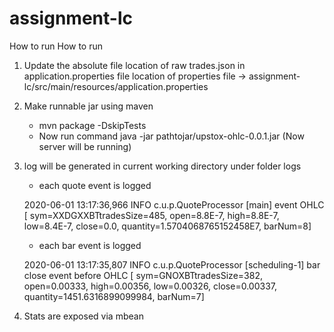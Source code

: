 # assignment-lc
How to run
How to run
1. Update the absolute file location of raw trades.json in application.properties file
   location of properties file -> assignment-lc/src/main/resources/application.properties
  
2. Make runnable jar using maven
   - mvn package -DskipTests
   - Now run command java -jar pathtojar/upstox-ohlc-0.0.1.jar (Now server will be running)

3. log will be generated in current working directory under folder logs
   
   - each quote event is logged

    2020-06-01 13:17:36,966 INFO c.u.p.QuoteProcessor [main] event OHLC [ sym=XXDGXXBTtradesSize=485, open=8.8E-7, high=8.8E-7, low=8.4E-7, close=0.0, quantity=1.5704068765152458E7, barNum=8]

    - each bar event is logged
    
    
    2020-06-01 13:17:35,807 INFO c.u.p.QuoteProcessor [scheduling-1] bar close event before OHLC [ sym=GNOXBTtradesSize=382, open=0.00333, high=0.00356, low=0.00326, close=0.00337, quantity=1451.6316899099984, barNum=7]   
    
   
  4. Stats are exposed via mbean 


